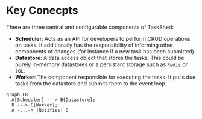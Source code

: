 # Key Conecpts

There are three central and configurable components of TaskShed:

* **Scheduler**: Acts as an API for developers to perform CRUD operations on tasks. It additionally has the responsibility of informing other components of changes (for instance if a new task has been submitted).
* **Datastore**: A data access object that stores the tasks. This could be purely in-memory datastores or a persistant storage such as `Redis` or `SQL`.
* **Worker**: The component responsible for executing the tasks. It pulls due tasks from the datastore and submits them to the event loop.

```mermaid
graph LR
  A[Scheduler] ---> B{Datastore};
  B ---> C[Worker];
  A -...-> |Notifies| C
```


